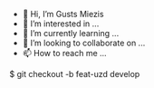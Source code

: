 - 👋 Hi, I’m Gusts Miezis
- 👀 I’m interested in ...
- 🌱 I’m currently learning ...
- 💞️ I’m looking to collaborate on ...
- 📫 How to reach me ...

$ git checkout -b feat-uzd develop
